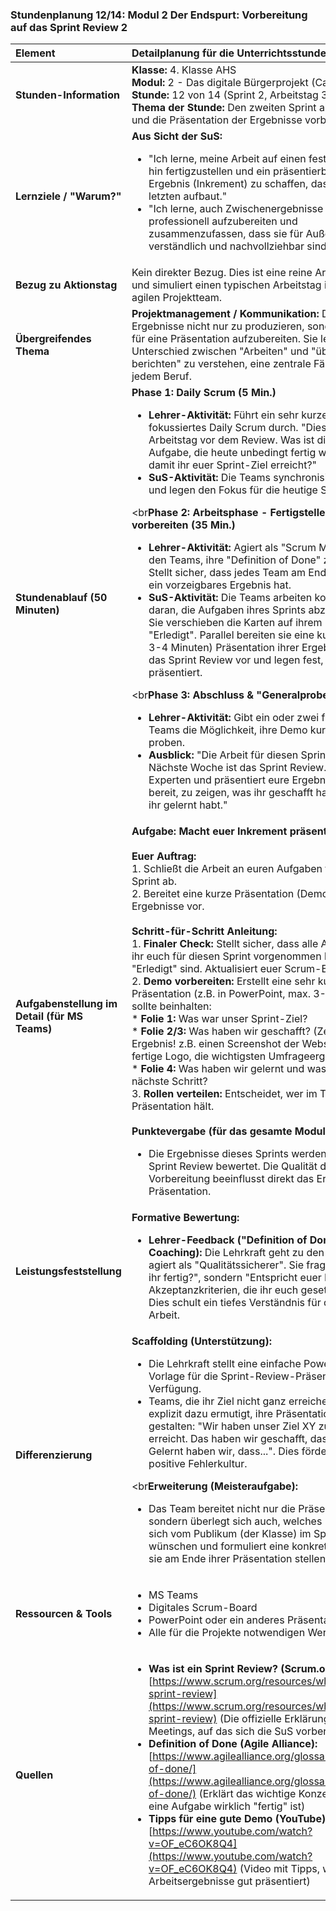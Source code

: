 ### **Stundenplanung 12/14: Modul 2 Der Endspurt: Vorbereitung auf das Sprint Review 2**

| **Element** | **Detailplanung für die Unterrichtsstunde** |
| :--- | :--- |
| **Stunden-Information** | **Klasse:** 4. Klasse AHS<br>**Modul:** 2 - Das digitale Bürgerprojekt (Capstone)<br>**Stunde:** 12 von 14 (Sprint 2, Arbeitstag 3)<br>**Thema der Stunde:** Den zweiten Sprint abschließen und die Präsentation der Ergebnisse vorbereiten. |
| **Lernziele / "Warum?"** | **Aus Sicht der SuS:**<br><ul><li>"Ich lerne, meine Arbeit auf einen festen Termin hin fertigzustellen und ein präsentierbares Ergebnis (Inkrement) zu schaffen, das auf dem letzten aufbaut."</li><li>"Ich lerne, auch Zwischenergebnisse so professionell aufzubereiten und zusammenzufassen, dass sie für Außenstehende verständlich und nachvollziehbar sind."</li></ul> |
| **Bezug zu Aktionstag** | Kein direkter Bezug. Dies ist eine reine Arbeitsstunde und simuliert einen typischen Arbeitstag in einem agilen Projektteam. |
| **Übergreifendes Thema** | **Projektmanagement / Kommunikation:** Die SuS üben, Ergebnisse nicht nur zu produzieren, sondern auch für eine Präsentation aufzubereiten. Sie lernen, den Unterschied zwischen "Arbeiten" und "über die Arbeit berichten" zu verstehen, eine zentrale Fähigkeit in jedem Beruf. |
| **Stundenablauf (50 Minuten)** | **Phase 1: Daily Scrum (5 Min.)**<br><ul><li>**Lehrer-Aktivität:** Führt ein sehr kurzes, fokussiertes Daily Scrum durch. "Dies ist der letzte Arbeitstag vor dem Review. Was ist die EINE Aufgabe, die heute unbedingt fertig werden muss, damit ihr euer Sprint-Ziel erreicht?"</li><li>**SuS-Aktivität:** Die Teams synchronisieren sich und legen den Fokus für die heutige Stunde fest.</li></ul><br**Phase 2: Arbeitsphase - Fertigstellen und Demo vorbereiten (35 Min.)**<br><ul><li>**Lehrer-Aktivität:** Agiert als "Scrum Master". Hilft den Teams, ihre "Definition of Done" zu erfüllen. Stellt sicher, dass jedes Team am Ende der Stunde ein vorzeigbares Ergebnis hat.</li><li>**SuS-Aktivität:** Die Teams arbeiten konzentriert daran, die Aufgaben ihres Sprints abzuschließen. Sie verschieben die Karten auf ihrem Board nach "Erledigt". Parallel bereiten sie eine kurze (max. 3-4 Minuten) Präsentation ihrer Ergebnisse für das Sprint Review vor und legen fest, wer im Team präsentiert.</li></ul><br**Phase 3: Abschluss & "Generalprobe" (10 Min.)**<br><ul><li>**Lehrer-Aktivität:** Gibt ein oder zwei freiwilligen Teams die Möglichkeit, ihre Demo kurz trocken zu proben.</li><li>**Ausblick:** "Die Arbeit für diesen Sprint ist getan! Nächste Woche ist das Sprint Review. Ihr seid die Experten und präsentiert eure Ergebnisse. Seid bereit, zu zeigen, was ihr geschafft habt und was ihr gelernt habt."</li></ul> |
| **Aufgabenstellung im Detail (für MS Teams)** | **Aufgabe: Macht euer Inkrement präsentierbar!**<br><br>**Euer Auftrag:**<br>1. Schließt die Arbeit an euren Aufgaben für diesen Sprint ab.<br>2. Bereitet eine kurze Präsentation (Demo) eurer Ergebnisse vor.<br><br>**Schritt-für-Schritt Anleitung:**<br>1.  **Finaler Check:** Stellt sicher, dass alle Aufgaben, die ihr euch für diesen Sprint vorgenommen habt, wirklich "Erledigt" sind. Aktualisiert euer Scrum-Board.<br>2.  **Demo vorbereiten:** Erstellt eine sehr kurze Präsentation (z.B. in PowerPoint, max. 3-4 Folien). Sie sollte beinhalten:<br>    *   **Folie 1:** Was war unser Sprint-Ziel?<br>    *   **Folie 2/3:** Was haben wir geschafft? (Zeigt hier euer Ergebnis! z.B. einen Screenshot der Webseite, das fertige Logo, die wichtigsten Umfrageergebnisse).<br>    *   **Folie 4:** Was haben wir gelernt und was ist der nächste Schritt?<br>3.  **Rollen verteilen:** Entscheidet, wer im Team die Präsentation hält.<br><br>**Punktevergabe (für das gesamte Modul):**<br><ul><li>Die Ergebnisse dieses Sprints werden im nächsten Sprint Review bewertet. Die Qualität der heutigen Vorbereitung beeinflusst direkt das Ergebnis der Präsentation.</li></ul> |
| **Leistungsfeststellung** | **Formative Bewertung:**<br><ul><li>**Lehrer-Feedback ("Definition of Done"-Coaching):** Die Lehrkraft geht zu den Teams und agiert als "Qualitätssicherer". Sie fragt nicht "Seid ihr fertig?", sondern "Entspricht euer Ergebnis den Akzeptanzkriterien, die ihr euch gesetzt habt?". Dies schult ein tiefes Verständnis für qualitätsvolle Arbeit.</li></ul> |
| **Differenzierung** | **Scaffolding (Unterstützung):**<br><ul><li>Die Lehrkraft stellt eine einfache PowerPoint-Vorlage für die Sprint-Review-Präsentation zur Verfügung.</li><li>Teams, die ihr Ziel nicht ganz erreichen, werden explizit dazu ermutigt, ihre Präsentation ehrlich zu gestalten: "Wir haben unser Ziel XY zu 80% erreicht. Das haben wir geschafft, das fehlt noch. Gelernt haben wir, dass...". Dies fördert eine positive Fehlerkultur.</li></ul><br**Erweiterung (Meisteraufgabe):**<br><ul><li>Das Team bereitet nicht nur die Präsentation vor, sondern überlegt sich auch, welches Feedback sie sich vom Publikum (der Klasse) im Sprint Review wünschen und formuliert eine konkrete Frage, die sie am Ende ihrer Präsentation stellen werden.</li></ul> |
| **Ressourcen & Tools** | <ul><li>MS Teams</li><li>Digitales Scrum-Board</li><li>PowerPoint oder ein anderes Präsentationstool</li><li>Alle für die Projekte notwendigen Werkzeuge</li></ul> |
| **Quellen**| <ul><li>**Was ist ein Sprint Review? (Scrum.org):** [https://www.scrum.org/resources/what-is-a-sprint-review](https://www.scrum.org/resources/what-is-a-sprint-review) (Die offizielle Erklärung des Meetings, auf das sich die SuS vorbereiten)</li><li>**Definition of Done (Agile Alliance):** [https://www.agilealliance.org/glossary/definition-of-done/](https://www.agilealliance.org/glossary/definition-of-done/) (Erklärt das wichtige Konzept, wann eine Aufgabe wirklich "fertig" ist)</li><li>**Tipps für eine gute Demo (YouTube):** [https://www.youtube.com/watch?v=OF_eC6OK8Q4](https://www.youtube.com/watch?v=OF_eC6OK8Q4) (Video mit Tipps, wie man Arbeitsergebnisse gut präsentiert)</li></ul> |

